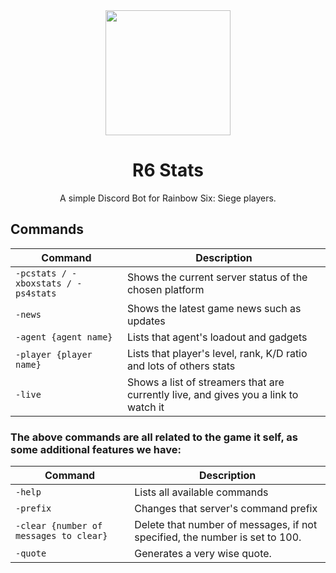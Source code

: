 <div align="center">
  <img height="200" src="https://i.imgur.com/Cnmq1DC.png">
 <h1>R6 Stats</h1>
  <p>A simple Discord Bot for Rainbow Six: Siege players.</p>
</div>

## Commands

| Command | Description |
|------|-----|
| `-pcstats / -xboxstats / -ps4stats` | Shows the current server status of the chosen platform |
| `-news` | Shows the latest game news such as updates |
| `-agent {agent name}` | Lists that agent's loadout and gadgets |
| `-player {player name}` | Lists that player's level, rank, K/D ratio and lots of others stats |
| `-live` | Shows a list of streamers that are currently live, and gives you a link to watch it |

### The above commands are all related to the game it self, as some additional features we have:
| Command | Description |
|------|-----|
| `-help` | Lists all available commands |
| `-prefix` | Changes that server's command prefix |
| `-clear {number of messages to clear}` | Delete that number of messages, if not specified, the number is set to 100. |
| `-quote` | Generates a very wise quote. |

